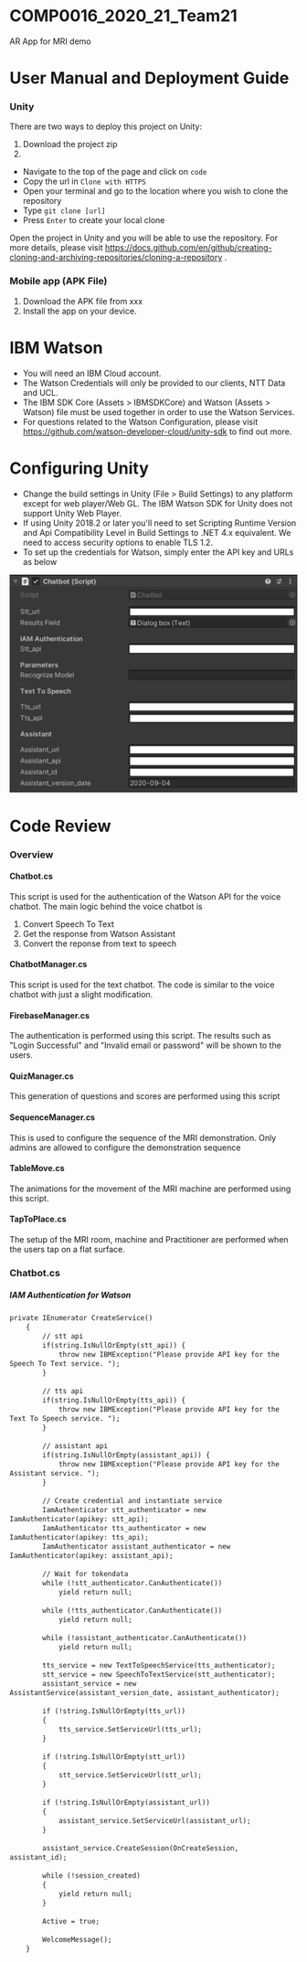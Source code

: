# COMP0016_2020_21_Team21

AR App for MRI demo


# User Manual and Deployment Guide
### Unity
There are two ways to deploy this project on Unity:
1. Download the project zip
2. 
- Navigate to the top of the page and click on `code`
- Copy the url in `Clone with HTTPS`
- Open your terminal and go to the location where you wish to clone the repository
- Type `git clone [url]`
- Press `Enter` to create your local clone



Open the project in Unity and you will be able to use the repository. 
For more details, please visit https://docs.github.com/en/github/creating-cloning-and-archiving-repositories/cloning-a-repository . 



### Mobile app (APK File)
1. Download the APK file from xxx
2. Install the app on your device. 




# IBM Watson
- You will need an IBM Cloud account.
- The Watson Credentials will only be provided to our clients, NTT Data and UCL. 
- The IBM SDK Core (Assets > IBMSDKCore) and Watson (Assets > Watson) file must be used together in order to use the Watson Services. 
- For questions related to the Watson Configuration, please visit https://github.com/watson-developer-cloud/unity-sdk to find out more. 


# Configuring Unity
- Change the build settings in Unity (File > Build Settings) to any platform except for web player/Web GL. The IBM Watson SDK for Unity does not support Unity Web Player.
- If using Unity 2018.2 or later you'll need to set Scripting Runtime Version and Api Compatibility Level in Build Settings to .NET 4.x equivalent. We need to access security options to enable TLS 1.2.
- To set up the credentials for Watson, simply enter the API key and URLs as below


![CredentialsUnity](https://github.com/UCLComputerScience/COMP0016_2020_21_Team21/blob/dfbfd7442a864499016a7b88210688d76f1ce5dd/Watson%20Credentials.png)



# Code Review
### Overview
#### Chatbot.cs
This script is used for the authentication of the Watson API for the voice chatbot. The main logic behind the voice chatbot is 
1. Convert Speech To Text
2. Get the response from Watson Assistant
3. Convert the reponse from text to speech 

#### ChatbotManager.cs
This script is used for the text chatbot. The code is similar to the voice chatbot with just a slight modification.

#### FirebaseManager.cs
The authentication is performed using this script. The results such as "Login Successful" and "Invalid email or password" will be shown to the users.

#### QuizManager.cs
This generation of questions and scores are performed using this script

#### SequenceManager.cs
This is used to configure the sequence of the MRI demonstration. Only admins are allowed to configure the demonstration sequence

#### TableMove.cs
The animations for the movement of the MRI machine are performed using this script. 

#### TapToPlace.cs
The setup of the MRI room, machine and Practitioner are performed when the users tap on a flat surface. 





### Chatbot.cs
##### IAM Authentication for Watson
```
private IEnumerator CreateService() 
    {
        // stt api
        if(string.IsNullOrEmpty(stt_api)) {
            throw new IBMException("Please provide API key for the Speech To Text service. ");
        }

        // tts api
        if(string.IsNullOrEmpty(tts_api)) {
            throw new IBMException("Please provide API key for the Text To Speech service. ");
        }

        // assistant api
        if(string.IsNullOrEmpty(assistant_api)) {
            throw new IBMException("Please provide API key for the Assistant service. ");
        }

        // Create credential and instantiate service
        IamAuthenticator stt_authenticator = new IamAuthenticator(apikey: stt_api);
        IamAuthenticator tts_authenticator = new IamAuthenticator(apikey: tts_api);
        IamAuthenticator assistant_authenticator = new IamAuthenticator(apikey: assistant_api);

        // Wait for tokendata
        while (!stt_authenticator.CanAuthenticate())
            yield return null;

        while (!tts_authenticator.CanAuthenticate())
            yield return null;

        while (!assistant_authenticator.CanAuthenticate())
            yield return null;

        tts_service = new TextToSpeechService(tts_authenticator);
        stt_service = new SpeechToTextService(stt_authenticator);
        assistant_service = new AssistantService(assistant_version_date, assistant_authenticator);

        if (!string.IsNullOrEmpty(tts_url))
        {
            tts_service.SetServiceUrl(tts_url);
        }

        if (!string.IsNullOrEmpty(stt_url))
        {
            stt_service.SetServiceUrl(stt_url);
        }

        if (!string.IsNullOrEmpty(assistant_url))
        {
            assistant_service.SetServiceUrl(assistant_url);
        }

        assistant_service.CreateSession(OnCreateSession, assistant_id);

        while (!session_created)
        {
            yield return null;
        }

        Active = true;

        WelcomeMessage();
    }

```


